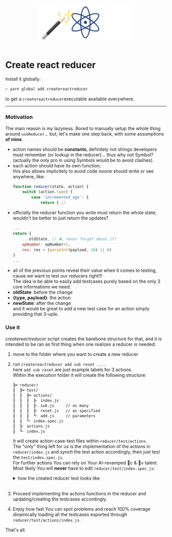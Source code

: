 <div style="text-align:center">
  <img src="./createreactreducer.png" width="300px" >
</div>
<br/>

# Create react reducer


Install it globally:  

``` sh
> yarn global add createreactreducer
```  


to get a `createreactreducer`executable available everywhere.


---
### Motivation  
The main reason is my lazyness. Bored to manually setup the whole thing around `useReducer`... but, let's make one step back, with some assumptions **of mine**.  
- action names should be **constants**, definitely not strings developers must remember (or lookup in the reducer)... thus why not Symbol? (actually the only pro in using Symbols would be to avoid clashes).
- each action should have its own function;  
this also allows implicitely to avoid code noone should write or see anywhere, like:
    ``` js
    function reducer(state, action) {
        switch (action.type) {
            case 'incremented_age': { 
                return { //
    ```
- officially the reducer function you write must return the whole state; wouldn't be better to just return the updates?
    ``` js
    ...
    return {
        ...oldState, // ❌, never forgot about it?
        opNumber: opNumber+1,
        res: res + (parseInt(payload, 10) || 0)
    }
    ...
    ```
- all of the previous points reveal their value when it comes to testing, cause we want to test our reducers right!!!  
The idea is be able to easily add testcases purely based on the only 3 core informations we need:  
- **oldState**: before the change
- **{type, payload}**: the action
- **newState**: after the change  
and it would be great to add a new test case for an action simply providing that 3-uple.

### Use it  
_createreactreducer_ script creates the barebone structure for that, and it is intended to be ran as first thing when one realizes a reducer is needed:
1) move to the folder where you want to create a new reducer
2) run `createreactreducer add sub reset ....`  
here `add sub reset` are just example labels for 3 actions.  
Within the execution folder it will create the following structure:  
    ```
    ╠═ reducer/
    ║  ╠═ test/
    ║  ║  ╠═ actions/
    ║  ║  ║  ╟╴ index.js
    ║  ║  ║  ╟╴ sub.js     // as many 
    ║  ║  ║  ╟╴ reset.js   // as specified
    ║  ║  ║  ╙╴ add.js     // parameters
    ║  ║  ╙╴ index.spec.js
    ║  ╟╴ actions.js
    ║  ╙╴ index.js
    ```  
    It will create action-case-test files within `reducer/test/actions`.  
    The "only" thing left for us is the implementation of the actions in `reducer/index.js` and synch the test action accordingly, then just test the `test/index.spec.js`.  
    For further actions You can rely on Your AI-revamped c & v talent.  
    Most likely You will **never** have to edit `reducer/test/index.spec.js`:  
    <details>
    <summary>how the created reducer test looks like</summary>

    ``` js  
    import TESTACTIONS from "./actions"
    import ACTIONS from "../actions"
    import rx from "../index.js"
    const { func: reducer } = rx;
    describe("test reducer", () => {
      const testReducerAction = label => {
        describe(`tests for action: ${label}`, () => {
          it.each(TESTACTIONS[label])(
            `${ACTIONS[label].description}: %s`,
            (_, state, action, expected) => 
              expect(
                reducer(state, action)
              ).toMatchObject(expected)
            );
        })
      }
      Object.keys(ACTIONS).forEach(testReducerAction);
    })
    ```
    </details>   
    <br/>
3) Proceed implementing the actions functions in the reducer and updating/creating the testcases accordingly.  
4) Enjoy how fast You can spot problems and reach 100% coverage dinamically loading all the testcases exported through `reducer/test/actions/index.js`.

That's all.
